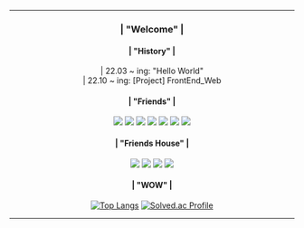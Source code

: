 <div align = center>

---
### | "Welcome" |

#### | "History" |
<div> | 22.03 ~ ing: "Hello World" </div>
| 22.10 ~ ing: [Project] FrontEnd_Web

#### | "Friends" |
<img src="https://img.shields.io/badge/C-00599C?style=flat-square&logo=c&logoColor=white"/> <img src="https://img.shields.io/badge/Java-7F52FF?style=flat-square&logo=java&logoColor=white"/> <img src="https://img.shields.io/badge/Kotlin-7F52FF?style=flat-square&logo=kotlin&logoColor=white"/> <img src="https://img.shields.io/badge/HTML-E34F26?style=flat-square&logo=HTML5&logoColor=white"/> <img src="https://img.shields.io/badge/CSS-1572B6?style=flat-square&logo=CSS3&logoColor=white"/> <img src="https://img.shields.io/badge/JSP-F7DF1E?style=flat-square&logo=Javascript&logoColor=white"/> <img src="https://img.shields.io/badge/Swift-F05138?style=flat-square&logo=swift&logoColor=white"/> 

#### | "Friends House" |
<img src="https://img.shields.io/badge/VisualStudioCode-007ACC?style=flat-square&logo=VisualStudioCode&logoColor=white"/> <img src="https://img.shields.io/badge/AndroidStudio-3DDC84?style=flat-square&logo=Android Studio&logoColor=white"/> <img src="https://img.shields.io/badge/Xcode-147EFB?style=flat-square&logo=Xcode&logoColor=white"/> <img src="https://img.shields.io/badge/Eclipse-2C2255?style=flat-square&logo=EclipseIDE&logoColor=white"/> 

#### | "WOW" |

[![Top Langs](https://github-readme-stats.vercel.app/api/top-langs/?username=momomomoon&layout=compact)](https://github.com/anuraghazra/github-readme-stats) [![Solved.ac Profile](http://mazassumnida.wtf/api/v2/generate_badge?boj=ansdj1908)](https://solved.ac/ansdj1908/)


---
</div>
